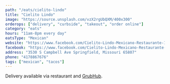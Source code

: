 ```yaml
---
path: "/eats/cielito-lindo"
title: "Cielito Lindo"
image: "https://source.unsplash.com/vzX2rgUbQXM/400x300"
orderops: ["delivery", "curbside", "takeout", "order online"]
category: "eats"
hours: "11am-8pm every day"
eatsType: "Mexican"
website: "https://www.facebook.com/Cielito-Lindo-Mexicano-Restaurante-120722647943049"
facebook: "https://www.facebook.com/Cielito-Lindo-Mexicano-Restaurante-120722647943049"
address: "3530 S Campbell Ave Springfield, Missouri 65807"
phone: "4178867676"
tags: ["mexican", "tacos"]
---
```


Delivery available via restaurant and [GrubHub](https://www.grubhub.com/restaurant/cielito-lindo-3530-south-campbell-avenue-springfield/1605692).
